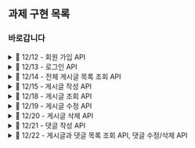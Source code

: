 ## 과제 구현 목록

### 바로갑니다

<details> 
<summary>💬 12/12 - 회원 가입 API</summary>
<div markdown="1">

- [x] 닉네임, 비밀번호, 비밀번호 확인을**request**에서 전달받기
- [x] 닉네임은 최소 3자 이상, 알파벳 대소문자(a~z, A~Z), 숫자(0~9)로 구성하기
- [x] 비밀번호는 최소 4자 이상이며, 닉네임과 같은 값이 포함된 경우 회원가입에 실패로 만들기
- [x] 비밀번호 확인은 비밀번호와 정확하게 일치하기
- [x] 데이터베이스에 존재하는 닉네임을 입력한 채 회원가입 버튼을 누른 경우 "중복된 닉네임입니다." 라는 에러메세지를**response**에 포함하기
- [x] 회원 가입 버튼을 누르기 전, 같은 닉네임이 존재하는지 "확인" 버튼을 눌러 먼저 유효성 검증부터 할 수 있도록 해보기
- [x] (챌린지 과제) 데이터베이스에 비밀번호를 평문으로 저장하는 것이 아닌, 단방향 암호화 알고리즘을 이용하여 암호화 해서 저장하도록 하기
- [ ] (챌린지 과제) 회원 가입 시, 이메일 혹은 SNS로 인증 번호를 전달 받고 5분 이내에 해당 인증 번호를 검증해야 회원 가입에 성공하도록 해보기 (redis
  TTL 특징을 좀 더 파악하기 위함.)

</div></details>

<details> 
<summary>💬 12/13 - 로그인 API </summary>
<div markdown="1">

- [x] 닉네임, 비밀번호를**request**에서 전달받기
- [ ] 로그인 버튼을 누른 경우 닉네임과 비밀번호가 데이터베이스에 등록됐는지 확인한 뒤, 하나라도 맞지 않는 정보가 있다면 "닉네임 또는 패스워드를 확인해주세요."라는
  에러 메세지를**response**에 포함하기
- [ ] 로그인 성공 시, 로그인에 성공한 유저의 정보를 JWT를 활용하여 클라이언트에게 Cookie로 전달하기

</div></details>

<details> 
<summary>💬 12/14 - 전체 게시글 목록 조회 API</summary>
<div markdown="1">

- [x] 제목, 작성자명(nickname), 작성 날짜를 조회하기
- [x] 작성 날짜 기준으로 내림차순 정렬하기
- [x] (챌린지 과제) 전체 조회가 아닌 페이징 조회를 할 수 있도록 해보기
- [x] (챌린지 과제) 페이징 + 커스텀 정렬 기능 구현하기 -> 사용자가 입력한 key와 정렬 기준을 동적으로 입력 받아, 해당 기준에 맞게 데이터를 제공. (예.
  작성자명 오름차순 정렬 and 작성 날짜 오름차순 정렬된 결과를 상위 5개만 출력)

</div></details>

<details> 
<summary>💬 12/15 - 게시글 작성 API</summary>
<div markdown="1">

- [x] 토큰을 검사하여, 유효한 토큰일 경우에만 게시글 작성 가능
- [x] 제목(500자 까지 입력 가능), 작성 내용을 입력하기(5000자 까지 입력 가능)
- [ ] (챌린지 과제) 이미지 업로드 가능

</div></details>

<details> 
<summary>💬 12/18 - 게시글 조회 API</summary>
<div markdown="1">

- [x] 제목, 작성자명(nickname), 작성 날짜, 작성 내용을 조회하기 (검색 기능이 아닙니다. 간단한 게시글 조회만 구현해주세요.)

</div></details>

<details> 
<summary>💬 12/19 - 게시글 수정 API</summary>
<div markdown="1">

- [x] 토큰을 검사하여, 해당 사용자가 작성한 게시글만 수정 가능

</div></details>

<details> 
<summary>💬 12/20 - 게시글 삭제 API</summary>
<div markdown="1">

- [x] 토큰을 검사하여, 해당 사용자가 작성한 게시글만 삭제 가능
- [ ] (챌린지 과제) 수정된지 90일이 지난 데이터는 자동으로 지우는 스케줄러 기능을 개발해보기. (데이터 삭제 및 백업도 굉장히 중요한 기능)
    - [ ] 스케줄러에 대한 가이드라인은 별도로 제공하지 말 것. (Spring Scheduler를 쓰던, 크론잡을 쓰던 선택지를 다양하게 줄 것.)
    - [ ] 90일이라고 하는 스펙은 알아서 정하기. (다만, 그 이유를 적기)
        - [ ] UTC의 스케줄러가 동작하는 현재 일시 (2023-12-11T02:11:23) 기준으로 90일이 지난 데이터를 지운다.
        - [ ] UTC의 스케줄러가 동작하는 현재 날짜 (2023-12-10) 기준으로 90일이 지난 데이터를 지운다.
        - [ ] LocalTime(+09:00)의 스케줄러가 동작하는 현재 일시 (2023-12-11T11:11:23) 기준으로 90일이 지난 데이터를 지운다.
        - [ ] LocalTime(+09:00)의 스케줄러가 동작하는 현재 일시 (2023-12-11) 기준으로 90일이 지난 데이터를 지운다.

</div></details>

<details> 
<summary>💬 12/21 - 댓글 작성 API</summary>
<div markdown="1">

- [x] 게시글과 연관 관계를 가진 댓글 테이블 추가
- [x] 토큰을 검사하여, 유효한 토큰일 경우에만 게시글 작성 가능
- [x] 작성 내용을 입력하기
- [x] 게시글에 대한 좋아요

</div></details>

<details> 
<summary>💬 12/22 - 게시글과 댓글 목록 조회 API, 댓글 수정/삭제 API</summary>
<div markdown="1">

- [x] 댓글 목록 조회
    - [x] (챌린지 과제) 전체 조회가 아닌 페이징 조회를 할 수 있도록 해보기
    - [x] (챌린지 과제) 페이징 + 커스텀 정렬 기능 구현하기 -> 사용자가 입력한 key와 정렬 기준을 동적으로 입력 받아, 해당 기준에 맞게 데이터를 제공. (
      예. 작성자명 오름차순 정렬 and 작성 날짜 오름차순 정렬된 결과를 상위 5개만 출력)
- [x] 게시글 조회 API 호출시 해당 게시글의 댓글 목록도 응답
- [x] 토큰을 검사하여, 해당 사용자가 작성한 댓글만 수정/삭제 가능
    - [x] (챌린지 과제) 게시글이 삭제될 때 연관된 댓글도 같이 지우도록 스케줄러 코드 기능 추가

</div></details>
